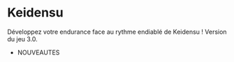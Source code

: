 # Keidensu
Développez votre endurance face au rythme endiablé de Keidensu !
Version du jeu 3.0.

- NOUVEAUTES 
